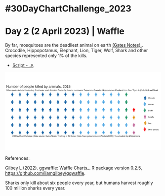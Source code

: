# #30DayChartChallenge_2023

# Day 2 (2 April 2023) | Waffle

By far, mosquitoes are the deadliest animal on earth [(Gates Notes).](https://quiz.gatesnotes.com/Malaria2016). Crocodile, Hippopotamus, Elephant, Lion, Tiger, Wolf, Shark and other species represented only 1% of the kills.

- [Script - `.R`](https://github.com/fblpalmeira/waffle/blob/main/data/waffle_icons.R)

<img src="https://github.com/fblpalmeira/waffle/blob/main/data/waffle.png">

References: 

[Gilbey L (2022).](https://github.com/liamgilbey/ggwaffle) ggwaffle: Waffle Charts_. R package version
  0.2.5, <https://github.com/liamgilbey/ggwaffle>.

Sharks only kill about six people every year, but humans harvest roughly 100 million sharks every year.
